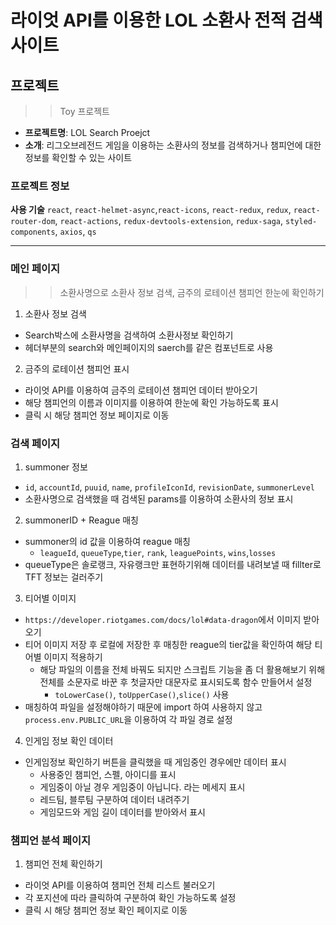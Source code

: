 # 라이엇 API를 이용한 LOL 소환사 전적 검색 사이트

## 프로젝트

> > Toy 프로젝트

- **프로젝트명**: LOL Search Proejct
- **소개**: 리그오브레전드 게임을 이용하는 소환사의 정보를 검색하거나 챔피언에 대한 정보를 확인할 수 있는 사이트

### 프로젝트 정보

**사용 기술**
`react`, `react-helmet-async`,`react-icons`, `react-redux`, `redux`, `react-router-dom`, `react-actions`, `redux-devtools-extension`, `redux-saga`, `styled-components`, `axios`, `qs`

---

### 메인 페이지

> > 소환사명으로 소환사 정보 검색, 금주의 로테이션 챔피언 한눈에 확인하기

1. 소환사 정보 검색

- Search박스에 소환사명을 검색하여 소환사정보 확인하기
- 헤더부분의 search와 메인페이지의 saerch를 같은 컴포넌트로 사용

2. 금주의 로테이션 챔피언 표시

- 라이엇 API를 이용하여 금주의 로테이션 챔피언 데이터 받아오기
- 해당 챔피언의 이름과 이미지를 이용하여 한눈에 확인 가능하도록 표시
- 클릭 시 해당 챔피언 정보 페이지로 이동

### 검색 페이지

1. summoner 정보

- `id`, `accountId`, `puuid`, `name`, `profileIconId`, `revisionDate`, `summonerLevel`
- 소환사명으로 검색했을 때 검색된 params를 이용하여 소환사의 정보 표시

2. summonerID + Reague 매칭

- summoner의 id 값을 이용하여 reague 매칭
  - `leagueId`, `queueType`,`tier`, `rank`, `leaguePoints`, `wins`,`losses`
- queueType은 솔로랭크, 자유랭크만 표현하기위해 데이터를 내려보낼 때 fillter로 TFT 정보는 걸러주기

3. 티어별 이미지

- `https://developer.riotgames.com/docs/lol#data-dragon`에서 이미지 받아오기
- 티어 이미지 저장 후 로컬에 저장한 후 매칭한 reague의 tier값을 확인하여 해당 티어별 이미지 적용하기
  - 해당 파일의 이름을 전체 바꿔도 되지만 스크립트 기능을 좀 더 활용해보기 위해 전체를 소문자로 바꾼 후 첫글자만 대문자로 표시되도록 함수 만들어서 설정
    - `toLowerCase()`, `toUpperCase()`,`slice()` 사용
- 매칭하여 파일을 설정해야하기 때문에 import 하여 사용하지 않고 `process.env.PUBLIC_URL`을 이용하여 각 파일 경로 설정

4. 인게임 정보 확인 데이터

- 인게임정보 확인하기 버튼을 클릭했을 때 게임중인 경우에만 데이터 표시
  - 사용중인 챔피언, 스펠, 아이디를 표시
  - 게임중이 아닐 경우 게임중이 아닙니다. 라는 메세지 표시
  - 레드팀, 블루팀 구분하여 데이터 내려주기
  - 게임모드와 게임 길이 데이터를 받아와서 표시

### 챔피언 분석 페이지

1. 챔피언 전체 확인하기

- 라이엇 API를 이용하여 챔피언 전체 리스트 불러오기
- 각 포지션에 따라 클릭하여 구분하여 확인 가능하도록 설정
- 클릭 시 해당 챔피언 정보 확인 페이지로 이동
